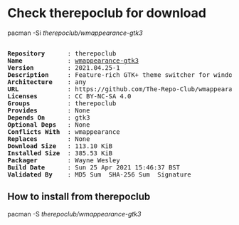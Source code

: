 # Check therepoclub for download

pacman -Si *therepoclub/wmappearance-gtk3*

<div class="highlight"><pre class="highlight"><text>
<b>Repository</b>      : therepoclub
<b>Name</b>            : <a href="../../x86_64/wmappearance-gtk3-2021.04.25-1-any.pkg.tar.zst">wmappearance-gtk3</a>
<b>Version</b>         : 2021.04.25-1
<b>Description</b>     : Feature-rich GTK+ theme switcher for window managers (GTK+ 3 version)
<b>Architecture</b>    : any
<b>URL</b>             : https://github.com/The-Repo-Club/wmappearance
<b>Licenses</b>        : CC BY-NC-SA 4.0
<b>Groups</b>          : therepoclub
<b>Provides</b>        : None
<b>Depends On</b>      : gtk3
<b>Optional Deps</b>   : None
<b>Conflicts With</b>  : wmappearance
<b>Replaces</b>        : None
<b>Download Size</b>   : 113.10 KiB
<b>Installed Size</b>  : 385.53 KiB
<b>Packager</b>        : Wayne Wesley <wayne6324@gmail.com>
<b>Build Date</b>      : Sun 25 Apr 2021 15:46:37 BST
<b>Validated By</b>    : MD5 Sum  SHA-256 Sum  Signature
</text></pre></div>

## How to install from therepoclub

pacman -S *therepoclub/wmappearance-gtk3*
